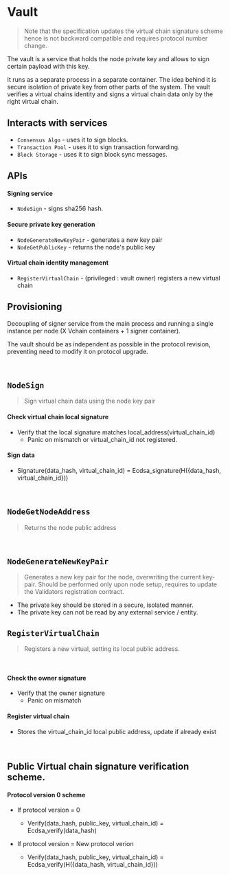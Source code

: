 # Vault
> Note that the specification updates the virtual chain signature scheme hence is not backward compatible and requires protocol number change.

The vault is a service that holds the node private key and allows to sign certain payload with this key.

It runs as a separate process in a separate container. The idea behind it is secure isolation of private key from other parts of the system. The vault verifies a virtual chains identity and signs a virtual chain data only by the right virtual chain.

## Interacts with services

* `Consensus Algo` - uses it to sign blocks.
* `Transaction Pool` - uses it to sign transaction forwarding.
* `Block Storage` - uses it to sign block sync messages.

## APIs

#### Signing service

* `NodeSign` - signs sha256 hash.

#### Secure private key generation

* `NodeGenerateNewKeyPair` - generates a new key pair
* `NodeGetPublicKey` - returns the node's public key

#### Virtual chain identity management

* `RegisterVirtualChain` - (privileged : vault owner) registers a new virtual chain


## Provisioning

Decoupling of signer service from the main process and running a single instance per node (X Vchain containers + 1 signer container).

The vault should be as independent as possible in the protocol revision, preventing need to modify it on protocol upgrade.

&nbsp;
## `NodeSign`
> Sign virtual chain data using the node key pair

#### Check virtual chain local signature
* Verify that the local signature matches local_address(virtual_chain_id)
  * Panic on mismatch or virtual_chain_id not registered.

#### Sign data
* Signature(data_hash, virtual_chain_id) = Ecdsa_signature(H({data_hash, virtual_chain_id}))

&nbsp;
## `NodeGetNodeAddress`
> Returns the node public address

&nbsp;
## `NodeGenerateNewKeyPair`
> Generates a new key pair for the node, overwriting the current key-pair.
> Should be performed only upon node setup, requires to update the Validators registration contract.

* The private key should be stored in a secure, isolated manner. 
* The private key can not be read by any external service / entity.

## `RegisterVirtualChain`
> Registers a new virtual, setting its local public address. 

&nbsp;
#### Check the owner signature
* Verify that the owner signature
  * Panic on mismatch

#### Register virtual chain
* Stores the virtual_chain_id local public address, update if already exist

&nbsp;
## Public Virtual chain signature verification scheme.

#### Protocol version 0 scheme
* If protocol version = 0
  * Verify(data_hash, public_key, virtual_chain_id) = Ecdsa_verify(data_hash)

* If protocol version = New protocol verion
  * Verify(data_hash, public_key, virtual_chain_id) = Ecdsa_verify(H({data_hash, virtual_chain_id}))

